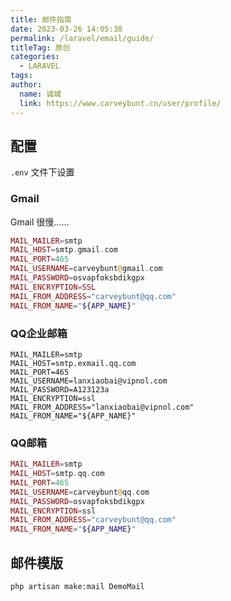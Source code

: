 ```yaml
---
title: 邮件指南
date: 2023-03-26 14:05:38
permalink: /laravel/email/guide/
titleTag: 原创
categories: 
  - LARAVEL
tags: 
author: 
  name: 诚城
  link: https://www.carveybunt.cn/user/profile/
---
```


## 配置

`.env` 文件下设置

### Gmail

Gmail 很慢……

```php
MAIL_MAILER=smtp
MAIL_HOST=smtp.gmail.com
MAIL_PORT=465
MAIL_USERNAME=carveybunt@gmail.com
MAIL_PASSWORD=osvapfoksbdikgpx
MAIL_ENCRYPTION=SSL
MAIL_FROM_ADDRESS="carveybunt@qq.com"
MAIL_FROM_NAME="${APP_NAME}"
```

### QQ企业邮箱

```env
MAIL_MAILER=smtp
MAIL_HOST=smtp.exmail.qq.com
MAIL_PORT=465
MAIL_USERNAME=lanxiaobai@vipnol.com
MAIL_PASSWORD=A123123a
MAIL_ENCRYPTION=ssl
MAIL_FROM_ADDRESS="lanxiaobai@vipnol.com"
MAIL_FROM_NAME="${APP_NAME}"

```

### QQ邮箱

```php
MAIL_MAILER=smtp
MAIL_HOST=smtp.qq.com
MAIL_PORT=465
MAIL_USERNAME=carveybunt@qq.com
MAIL_PASSWORD=osvapfoksbdikgpx
MAIL_ENCRYPTION=ssl
MAIL_FROM_ADDRESS="carveybunt@qq.com"
MAIL_FROM_NAME="${APP_NAME}"
```

## 邮件模版

```sh
php artisan make:mail DemoMail
```
